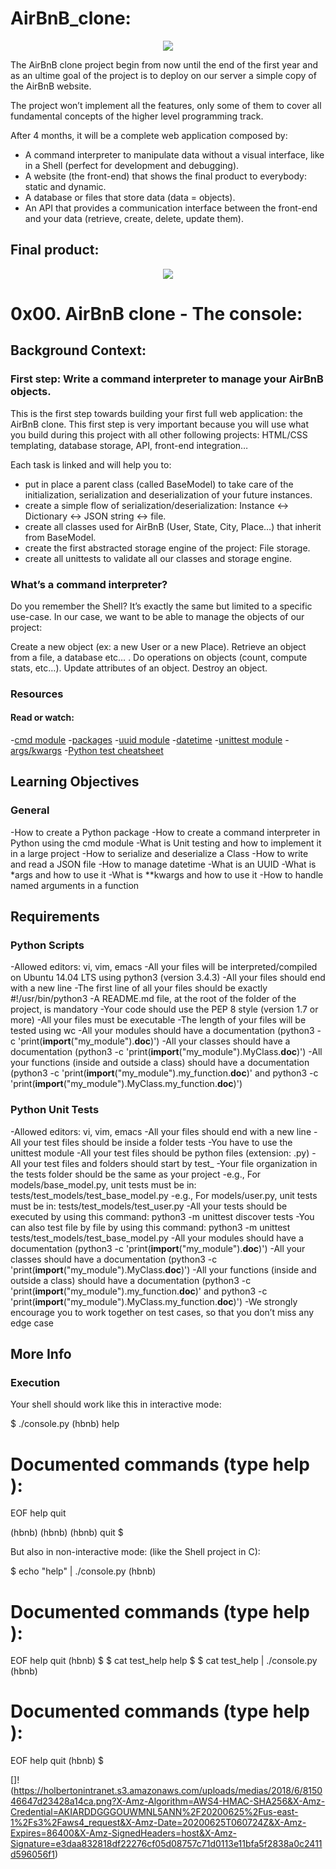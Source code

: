 # AirBnB_clone:



<p align="center">
  <img src="https://i.imgur.com/JOhaZ5m.png">
</p>


The AirBnB clone project begin from now until the end of the first year and as an ultime goal of the project is to deploy on our server a simple copy of the AirBnB website.

The project won’t implement all the features, only some of them to cover all fundamental concepts of the higher level programming track.

After 4 months, it will be a complete web application composed by:

- A command interpreter to manipulate data without a visual interface, like in a Shell (perfect for development and debugging).
- A website (the front-end) that shows the final product to everybody: static and dynamic.
- A database or files that store data (data = objects).
- An API that provides a communication interface between the front-end and your data (retrieve, create, delete, update them).


## Final product:

<p align="center">
  <img src="https://s3.amazonaws.com/intranet-projects-files/holbertonschool-higher-level_programming+/268/8-index.png">
</p>


# 0x00. AirBnB clone - The console:


## Background Context:


### First step: Write a command interpreter to manage your AirBnB objects.


This is the first step towards building your first full web application: the AirBnB clone. This first step is very important because you will use what you build during this project with all other following projects: HTML/CSS templating, database storage, API, front-end integration…

Each task is linked and will help you to:

- put in place a parent class (called BaseModel) to take care of the initialization, serialization and deserialization of your future instances.
- create a simple flow of serialization/deserialization: Instance <-> Dictionary <-> JSON string <-> file.
- create all classes used for AirBnB (User, State, City, Place…) that inherit from BaseModel.
- create the first abstracted storage engine of the project: File storage.
- create all unittests to validate all our classes and storage engine.



### What’s a command interpreter?


Do you remember the Shell? It’s exactly the same but limited to a specific use-case. In our case, we want to be able to manage the objects of our project:

Create a new object (ex: a new User or a new Place).
Retrieve an object from a file, a database etc… .
Do operations on objects (count, compute stats, etc…).
Update attributes of an object.
Destroy an object.


### Resources

#### Read or watch:

-[cmd module](https://docs.python.org/3.4/library/cmd.html)
-[packages](https://intranet.hbtn.io/concepts/66)
-[uuid module](https://docs.python.org/3.4/library/uuid.html)
-[datetime](https://docs.python.org/3.4/library/datetime.html)
-[unittest module](https://docs.python.org/3.4/library/unittest.html#module-unittest)
-[args/kwargs](https://yasoob.me/2013/08/04/args-and-kwargs-in-python-explained/)
-[Python test cheatsheet](https://www.pythonsheets.com/notes/python-tests.html)


## Learning Objectives

### General


-How to create a Python package
-How to create a command interpreter in Python using the cmd module
-What is Unit testing and how to implement it in a large project
-How to serialize and deserialize a Class
-How to write and read a JSON file
-How to manage datetime
-What is an UUID
-What is *args and how to use it
-What is **kwargs and how to use it
-How to handle named arguments in a function



## Requirements

### Python Scripts

-Allowed editors: vi, vim, emacs
-All your files will be interpreted/compiled on Ubuntu 14.04 LTS using python3 (version 3.4.3)
-All your files should end with a new line
-The first line of all your files should be exactly #!/usr/bin/python3
-A README.md file, at the root of the folder of the project, is mandatory
-Your code should use the PEP 8 style (version 1.7 or more)
-All your files must be executable
-The length of your files will be tested using wc
-All your modules should have a documentation (python3 -c 'print(__import__("my_module").__doc__)')
-All your classes should have a documentation (python3 -c 'print(__import__("my_module").MyClass.__doc__)')
-All your functions (inside and outside a class) should have a documentation (python3 -c 'print(__import__("my_module").my_function.__doc__)' and python3 -c 'print(__import__("my_module").MyClass.my_function.__doc__)')


### Python Unit Tests

-Allowed editors: vi, vim, emacs
-All your files should end with a new line
-All your test files should be inside a folder tests
-You have to use the unittest module
-All your test files should be python files (extension: .py)
-All your test files and folders should start by test_
-Your file organization in the tests folder should be the same as your project
-e.g., For models/base_model.py, unit tests must be in: tests/test_models/test_base_model.py
-e.g., For models/user.py, unit tests must be in: tests/test_models/test_user.py
-All your tests should be executed by using this command: python3 -m unittest discover tests
-You can also test file by file by using this command: python3 -m unittest tests/test_models/test_base_model.py
-All your modules should have a documentation (python3 -c 'print(__import__("my_module").__doc__)')
-All your classes should have a documentation (python3 -c 'print(__import__("my_module").MyClass.__doc__)')
-All your functions (inside and outside a class) should have a documentation (python3 -c 'print(__import__("my_module").my_function.__doc__)' and python3 -c 'print(__import__("my_module").MyClass.my_function.__doc__)')
-We strongly encourage you to work together on test cases, so that you don’t miss any edge case


## More Info

### Execution

Your shell should work like this in interactive mode:

  $ ./console.py
  (hbnb) help
  
  Documented commands (type help <topic>):
  ========================================
  EOF  help  quit
  
  (hbnb) 
  (hbnb) 
  (hbnb) quit
  $


But also in non-interactive mode: (like the Shell project in C):

$ echo "help" | ./console.py
(hbnb)

Documented commands (type help <topic>):
========================================
EOF  help  quit
(hbnb) 
$
$ cat test_help
help
$
$ cat test_help | ./console.py
(hbnb)

Documented commands (type help <topic>):
========================================
EOF  help  quit
(hbnb) 
$


[]!(https://holbertonintranet.s3.amazonaws.com/uploads/medias/2018/6/815046647d23428a14ca.png?X-Amz-Algorithm=AWS4-HMAC-SHA256&X-Amz-Credential=AKIARDDGGGOUWMNL5ANN%2F20200625%2Fus-east-1%2Fs3%2Faws4_request&X-Amz-Date=20200625T060724Z&X-Amz-Expires=86400&X-Amz-SignedHeaders=host&X-Amz-Signature=e3daa832818df22276cf05d08757c71d0113e11bfa5f2838a0c2411d596056f1)


